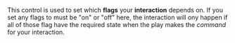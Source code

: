 This control is used to set which **flags** your **interaction** depends on. If you set any flags to must be "on" or "off" here, the interaction will ony happen if all of those flag have the required state when the play makes the *command* for your interaction.